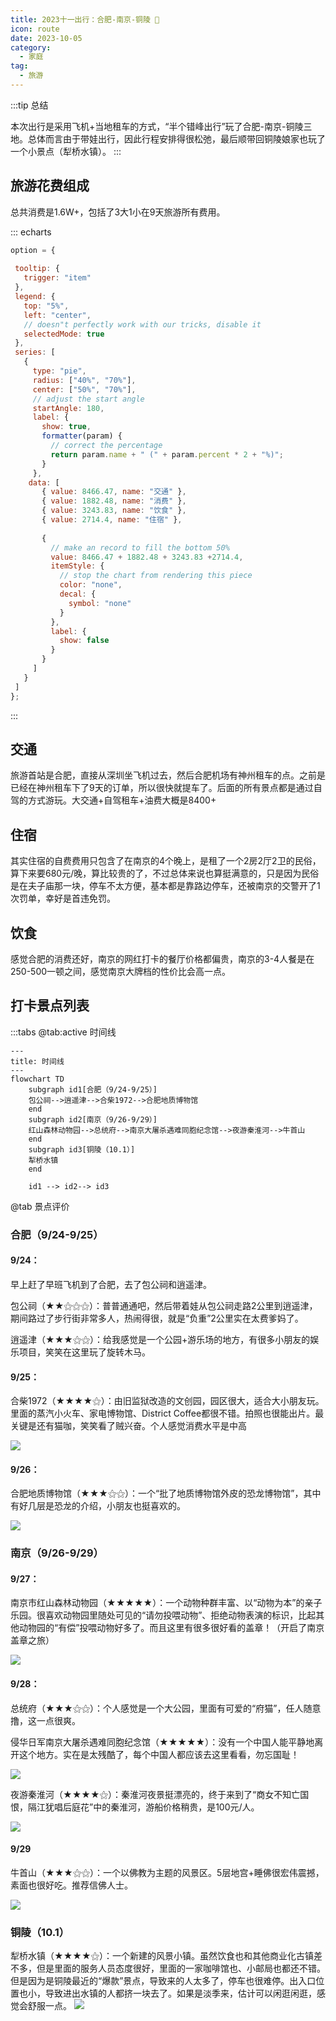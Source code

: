 ```yaml
---
title: 2023十一出行：合肥-南京-铜陵 👣
icon: route
date: 2023-10-05
category:
  - 家庭
tag:
  - 旅游
---
```

:::tip 总结

本次出行是采用飞机+当地租车的方式，“半个错峰出行”玩了合肥-南京-铜陵三地。总体而言由于带娃出行，因此行程安排得很松弛，最后顺带回铜陵娘家也玩了一个小景点（犁桥水镇）。
:::

## 旅游花费组成

总共消费是1.6W+，包括了3大1小在9天旅游所有费用。

::: echarts

```js
option = {
  
 tooltip: {
   trigger: "item"
 },
 legend: {
   top: "5%",
   left: "center",
   // doesn"t perfectly work with our tricks, disable it
   selectedMode: true
 },
 series: [
   {
     type: "pie",
     radius: ["40%", "70%"],
     center: ["50%", "70%"],
     // adjust the start angle
     startAngle: 180,
     label: {
       show: true,
       formatter(param) {
         // correct the percentage
         return param.name + " (" + param.percent * 2 + "%)";
       }
     },
    data: [
       { value: 8466.47, name: "交通" },
       { value: 1882.48, name: "消费" },
       { value: 3243.83, name: "饮食" },
       { value: 2714.4, name: "住宿" },
   
       {
         // make an record to fill the bottom 50%
         value: 8466.47 + 1882.48 + 3243.83 +2714.4,
         itemStyle: {
           // stop the chart from rendering this piece
           color: "none",
           decal: {
             symbol: "none"
           }
         },
         label: {
           show: false
         }
       }
     ]
   }
 ]
};
```
:::

## 交通
旅游首站是合肥，直接从深圳坐飞机过去，然后合肥机场有神州租车的点。之前是已经在神州租车下了9天的订单，所以很快就提车了。后面的所有景点都是通过自驾的方式游玩。大交通+自驾租车+油费大概是8400+

## 住宿
其实住宿的自费费用只包含了在南京的4个晚上，是租了一个2房2厅2卫的民俗，算下来要680元/晚，算比较贵的了，不过总体来说也算挺满意的，只是因为民俗是在夫子庙那一块，停车不太方便，基本都是靠路边停车，还被南京的交警开了1次罚单，幸好是首违免罚。

## 饮食
感觉合肥的消费还好，南京的网红打卡的餐厅价格都偏贵，南京的3-4人餐是在250-500一顿之间，感觉南京大牌档的性价比会高一点。

## 打卡景点列表

:::tabs
@tab:active 时间线

```mermaid
---
title: 时间线
---
flowchart TD
    subgraph id1[合肥（9/24-9/25）]
    包公祠-->逍遥津-->合柴1972-->合肥地质博物馆
    end
    subgraph id2[南京（9/26-9/29）]
    红山森林动物园-->总统府-->南京大屠杀遇难同胞纪念馆-->夜游秦淮河-->牛首山
    end
    subgraph id3[铜陵（10.1）]
    犁桥水镇
    end
  
    id1 --> id2--> id3

```

@tab 景点评价

### 合肥（9/24-9/25）

#### 9/24：

早上赶了早班飞机到了合肥，去了包公祠和逍遥津。

包公祠（★★⚝⚝⚝）：普普通通吧，然后带着娃从包公祠走路2公里到逍遥津，期间路过了步行街非常多人，热闹得很，就是“负重”2公里实在太费爹妈了。

<VideoPlayer 
src="https://ak-v.tripcdn.com/videos/K70q27000001i6vmv835F.mp4" 
poster="https://ak-d.tripcdn.com/images/01053120005wr7vq7A738.jpg"
/>

逍遥津（★★★⚝⚝）：给我感觉是一个公园+游乐场的地方，有很多小朋友的娱乐项目，笑笑在这里玩了旋转木马。

<VideoPlayer 
src="https://ak-v.tripcdn.com/videos/K70427000001i4kkp3DA9/mp4" 
poster="https://ak-d.tripcdn.com/images/0100i1200089iyocwDA2A.jpg"
/>

#### 9/25：

合柴1972（★★★★⚝）：由旧监狱改造的文创园，园区很大，适合大小朋友玩。里面的蒸汽小火车、家电博物馆、District Coffee都很不错。拍照也很能出片。最关键是还有猫咖，笑笑看了贼兴奋。个人感觉消费水平是中高

![](https://ak-d.tripcdn.com/images/0100t120008dgmwldAA96.jpg)

#### 9/26：

合肥地质博物馆（★★★⚝⚝）：一个“批了地质博物馆外皮的恐龙博物馆”，其中有好几层是恐龙的介绍，小朋友也挺喜欢的。

![](https://ak-d.tripcdn.com/images/0106612000bm8kiqv9226.jpg)

### 南京（9/26-9/29）

#### 9/27：

南京市红山森林动物园（★★★★★）：一个动物种群丰富、以“动物为本”的亲子乐园。很喜欢动物园里随处可见的“请勿投喂动物”、拒绝动物表演的标识，比起其他动物园的“有偿”投喂动物好多了。而且这里有很多很好看的盖章！（开启了南京盖章之旅）

![](https://ak-d.tripcdn.com/images/100w0r000000hj2gxEA95.jpg)

#### 9/28：

总统府（★★★⚝⚝）：个人感觉是一个大公园，里面有可爱的“府猫”，任人随意撸，这一点很爽。

<VideoPlayer 
src="https://ak-v.tripcdn.com/videos/K70j26000001i4vte8608.mp4?ts=1658130220376" 
poster="https://ak-d.tripcdn.com/images/1A0b15000000y90y97885.jpg"
/>

侵华日军南京大屠杀遇难同胞纪念馆（★★★★★）：没有一个中国人能平静地离开这个地方。实在是太残酷了，每个中国人都应该去这里看看，勿忘国耻！

![](https://ak-d.tripcdn.com/images/fd/tg/g1/M08/B7/79/CghzfVSolQqAJFIBAAGAVX44o6w935.jpg)

夜游秦淮河（★★★★⚝）：秦淮河夜景挺漂亮的，终于来到了“商女不知亡国恨，隔江犹唱后庭花”中的秦淮河，游船价格稍贵，是100元/人。

![](https://ak-d.tripcdn.com/images/100s0g00000086s9zD645.jpg)

#### 9/29

牛首山（★★★⚝⚝）：一个以佛教为主题的风景区。5层地宫+睡佛很宏伟震撼，素面也很好吃。推荐信佛人士。

![](https://ak-d.tripcdn.com/images/100o1900000180i1q1B4A.jpg)

### 铜陵（10.1）

犁桥水镇（★★★★⚝）：一个新建的风景小镇。虽然饮食也和其他商业化古镇差不多，但是里面的服务人员态度很好，里面的一家咖啡馆也、小邮局也都还不错。但是因为是铜陵最近的“爆款”景点，导致来的人太多了，停车也很难停。出入口位置也小，导致进出水镇的人都挤一块去了。如果是淡季来，估计可以闲逛闲逛，感觉会舒服一点。
![](https://ak-d.tripcdn.com/images/0101w12000awg74q9B614.jpg)
